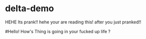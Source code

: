 # delta-demo
HEHE Its prank!!
hehe your are reading this! after you just pranked!!

#Hello! How's Thing is going in your fucked up life ?
